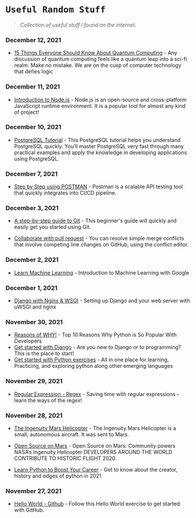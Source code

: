 # `Useful Random Stuff`


> *Collection of useful stuff I found on the internet.*

### December 12, 2021
- [15 Things Everyone Should Know About Quantum Computing](https://bernardmarr.com/15-things-everyone-should-know-about-quantum-computing/) - Any discussion of quantum computing feels like a quantum leap into a sci-fi realm. Make no mistake. We are on the cusp of computer technology that defies logic

### December 11, 2021
- [Introduction to Node.js](https://nodejs.dev/learn) - Node.js is an open-source and cross-platform JavaScript runtime environment. It is a popular tool for almost any kind of project!

### December 10, 2021
- [PostgreSQL Tutorial](https://www.postgresqltutorial.com/) - This PostgreSQL tutorial helps you understand PostgreSQL quickly. You’ll master PostgreSQL very fast through many practical examples and apply the knowledge in developing applications using PostgreSQL.

### December 7, 2021
- [Step by Step using POSTMAN](https://www.guru99.com/postman-tutorial.html) - Postman is a scalable API testing tool that quickly integrates into CI/CD pipeline.

### December 3, 2021
- [A step-by-step guide to Git](https://opensource.com/article/18/1/step-step-guide-git) - This beginner's guide will quickly and easily get you started using Git.

- [Collaborate with pull request](https://docs.github.com/en/pull-requests/collaborating-with-pull-requests/addressing-merge-conflicts/resolving-a-merge-conflict-on-github) - You can resolve simple merge conflicts that involve competing line changes on GitHub, using the conflict editor.


### December 2, 2021
- [Learn Machine Learning](https://developers.google.com/machine-learning/crash-course/ml-intro) - Introduction to Machine Learning with Google


### December 1, 2021
- [Django with Nginx & WSGI](https://uwsgi-docs.readthedocs.io/en/latest/tutorials/Django_and_nginx.html) - Setting up Django and your web server with uWSGI and nginx


### November 30, 2021
- [Reasons of WHY!](https://www.upgrad.com/blog/reasons-why-python-popular-with-developers/) - Top 10 Reasons Why Python is So Popular With Developers
- [Get started with Django](https://docs.djangoproject.com/en/3.2/) - Are you new to Django or to programming? This is the place to start!
- [Get started with Python exercises](https://www.w3resource.com/python-exercises/) - All in one place for learning, Practicing, and exploring python along other emerging languages


### November 29, 2021
- [Regular Expression - Regex](https://dev.to/r4h33m/saving-time-with-regular-expressions---learn-the-ways-of-the-regex-3n1l) - Saving time with regular expressions - learn the ways of the regex!


### November 28, 2021
- [The Ingenuity Mars Helicopter](https://www.jpl.nasa.gov/missions/ingenuity) - The Ingenuity Mars Helicopter is a small, autonomous aircraft. It was sent to Mars.
- [Open Source on Mars](https://github.com/readme/featured/nasa-ingenuity-helicopter) - Open Source on Mars: Community powers NASA’s Ingenuity Helicopter
DEVELOPERS AROUND THE WORLD CONTRIBUTE TO HISTORIC FLIGHT 2020.

- [Learn Python to Boost Your Career](https://towardsdatascience.com/learn-python-to-become-a-backend-developer-in-2021-fec514cc76db) - Get to know about the creator, history and edges of python in 2021


### November 27, 2021
- [Hello World - Github](https://docs.github.com/en/get-started/quickstart/hello-world) - Follow this Hello World exercise to get started with GitHub.
